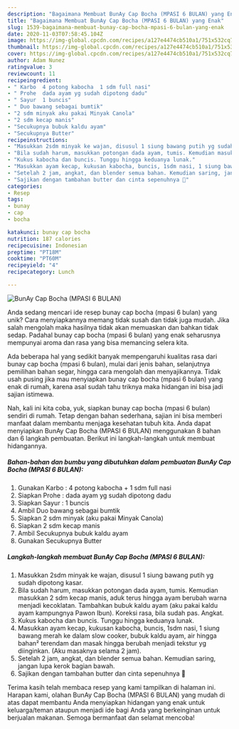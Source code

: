 ```yaml
---
description: "Bagaimana Membuat BunAy Cap Bocha (MPASI 6 BULAN) yang Enak"
title: "Bagaimana Membuat BunAy Cap Bocha (MPASI 6 BULAN) yang Enak"
slug: 1539-bagaimana-membuat-bunay-cap-bocha-mpasi-6-bulan-yang-enak
date: 2020-11-03T07:58:45.104Z
image: https://img-global.cpcdn.com/recipes/a127e4474cb510a1/751x532cq70/bunay-cap-bocha-mpasi-6-bulan-foto-resep-utama.jpg
thumbnail: https://img-global.cpcdn.com/recipes/a127e4474cb510a1/751x532cq70/bunay-cap-bocha-mpasi-6-bulan-foto-resep-utama.jpg
cover: https://img-global.cpcdn.com/recipes/a127e4474cb510a1/751x532cq70/bunay-cap-bocha-mpasi-6-bulan-foto-resep-utama.jpg
author: Adam Nunez
ratingvalue: 3
reviewcount: 11
recipeingredient:
- " Karbo  4 potong kabocha  1 sdm full nasi"
- " Prohe  dada ayam yg sudah dipotong dadu"
- " Sayur  1 buncis"
- " Duo bawang sebagai bumtik"
- "2 sdm minyak aku pakai Minyak Canola"
- "2 sdm kecap manis"
- "Secukupnya bubuk kaldu ayam"
- "Secukupnya Butter"
recipeinstructions:
- "Masukkan 2sdm minyak ke wajan, disusul 1 siung bawang putih yg sudah dipotong kasar."
- "Bila sudah harum, masukkan potongan dada ayam, tumis. Kemudian masukkan 2 sdm kecap manis, aduk terus hingga ayam berubah warna menjadi kecoklatan. Tambahkan bubuk kaldu ayam (aku pakai kaldu ayam kampungnya Pawon Ibun). Koreksi rasa, bila sudah pas. Angkat."
- "Kukus kabocha dan buncis. Tunggu hingga keduanya lunak."
- "Masukkan ayam kecap, kukusan kabocha, buncis, 1sdm nasi, 1 siung bawang merah ke dalam slow cooker, bubuk kaldu ayam, air hingga bahan² terendam dan masak hingga berubah menjadi tekstur yg diinginkan. (Aku masaknya selama 2 jam)."
- "Setelah 2 jam, angkat, dan blender semua bahan. Kemudian saring, jangan lupa kerok bagian bawah."
- "Sajikan dengan tambahan butter dan cinta sepenuhnya 🍴"
categories:
- Resep
tags:
- bunay
- cap
- bocha

katakunci: bunay cap bocha 
nutrition: 187 calories
recipecuisine: Indonesian
preptime: "PT18M"
cooktime: "PT60M"
recipeyield: "4"
recipecategory: Lunch

---
```



![BunAy Cap Bocha (MPASI 6 BULAN)](https://img-global.cpcdn.com/recipes/a127e4474cb510a1/751x532cq70/bunay-cap-bocha-mpasi-6-bulan-foto-resep-utama.jpg)

Anda sedang mencari ide resep bunay cap bocha (mpasi 6 bulan) yang unik? Cara menyiapkannya memang tidak susah dan tidak juga mudah. Jika salah mengolah maka hasilnya tidak akan memuaskan dan bahkan tidak sedap. Padahal bunay cap bocha (mpasi 6 bulan) yang enak seharusnya mempunyai aroma dan rasa yang bisa memancing selera kita.

Ada beberapa hal yang sedikit banyak mempengaruhi kualitas rasa dari bunay cap bocha (mpasi 6 bulan), mulai dari jenis bahan, selanjutnya pemilihan bahan segar, hingga cara mengolah dan menyajikannya. Tidak usah pusing jika mau menyiapkan bunay cap bocha (mpasi 6 bulan) yang enak di rumah, karena asal sudah tahu triknya maka hidangan ini bisa jadi sajian istimewa.




Nah, kali ini kita coba, yuk, siapkan bunay cap bocha (mpasi 6 bulan) sendiri di rumah. Tetap dengan bahan sederhana, sajian ini bisa memberi manfaat dalam membantu menjaga kesehatan tubuh kita. Anda dapat menyiapkan BunAy Cap Bocha (MPASI 6 BULAN) menggunakan 8 bahan dan 6 langkah pembuatan. Berikut ini langkah-langkah untuk membuat hidangannya.

<!--inarticleads1-->

##### Bahan-bahan dan bumbu yang dibutuhkan dalam pembuatan BunAy Cap Bocha (MPASI 6 BULAN):

1. Gunakan  Karbo : 4 potong kabocha + 1 sdm full nasi
1. Siapkan  Prohe : dada ayam yg sudah dipotong dadu
1. Siapkan  Sayur : 1 buncis
1. Ambil  Duo bawang sebagai bumtik
1. Siapkan 2 sdm minyak (aku pakai Minyak Canola)
1. Siapkan 2 sdm kecap manis
1. Ambil Secukupnya bubuk kaldu ayam
1. Gunakan Secukupnya Butter




<!--inarticleads2-->

##### Langkah-langkah membuat BunAy Cap Bocha (MPASI 6 BULAN):

1. Masukkan 2sdm minyak ke wajan, disusul 1 siung bawang putih yg sudah dipotong kasar.
1. Bila sudah harum, masukkan potongan dada ayam, tumis. Kemudian masukkan 2 sdm kecap manis, aduk terus hingga ayam berubah warna menjadi kecoklatan. Tambahkan bubuk kaldu ayam (aku pakai kaldu ayam kampungnya Pawon Ibun). Koreksi rasa, bila sudah pas. Angkat.
1. Kukus kabocha dan buncis. Tunggu hingga keduanya lunak.
1. Masukkan ayam kecap, kukusan kabocha, buncis, 1sdm nasi, 1 siung bawang merah ke dalam slow cooker, bubuk kaldu ayam, air hingga bahan² terendam dan masak hingga berubah menjadi tekstur yg diinginkan. (Aku masaknya selama 2 jam).
1. Setelah 2 jam, angkat, dan blender semua bahan. Kemudian saring, jangan lupa kerok bagian bawah.
1. Sajikan dengan tambahan butter dan cinta sepenuhnya 🍴




Terima kasih telah membaca resep yang kami tampilkan di halaman ini. Harapan kami, olahan BunAy Cap Bocha (MPASI 6 BULAN) yang mudah di atas dapat membantu Anda menyiapkan hidangan yang enak untuk keluarga/teman ataupun menjadi ide bagi Anda yang berkeinginan untuk berjualan makanan. Semoga bermanfaat dan selamat mencoba!
